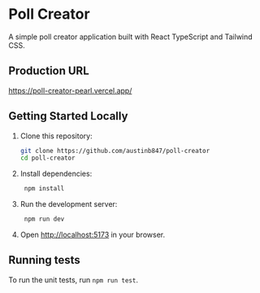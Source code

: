 # Poll Creator
A simple poll creator application built with React TypeScript and Tailwind CSS.

## Production URL
https://poll-creator-pearl.vercel.app/

## Getting Started Locally

1. Clone this repository:

   ```bash
   git clone https://github.com/austinb847/poll-creator
   cd poll-creator
   ```

2. Install dependencies:

   ```bash
    npm install
   ```

3. Run the development server:

   ```bash
    npm run dev
   ```

4. Open [http://localhost:5173](http://localhost:5173) in your browser.

## Running tests

To run the unit tests, run `npm run test`.
